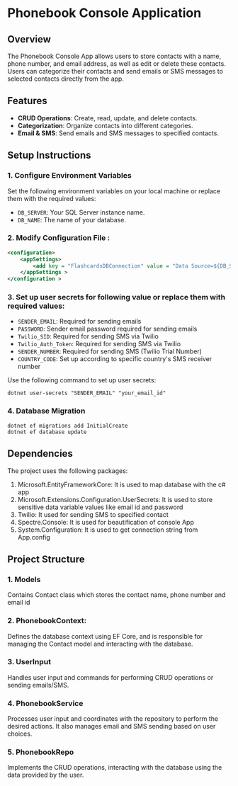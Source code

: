 # Phonebook Console Application

## Overview
The Phonebook Console App allows users to store contacts with a name, phone number, and email address, as well as edit or delete these contacts. Users can categorize their contacts and send emails or SMS messages to selected contacts directly from the app.

## Features
- **CRUD Operations**: Create, read, update, and delete contacts.
- **Categorization**: Organize contacts into different categories.
- **Email & SMS**: Send emails and SMS messages to specified contacts.

## Setup Instructions

### 1. Configure Environment Variables
Set the following environment variables on your local machine or replace them with the required values:
- `DB_SERVER`: Your SQL Server instance name.
- `DB_NAME`: The name of your database.

### 2. Modify Configuration File :
   ```xml
   <configuration>
       <appSettings>
           <add key = "FlashcardsDBConnection" value = "Data Source=${DB_SERVER};Initial Catalog=${DB_NAME};Integrated Security=True;" />
       </appSettings >
   </configuration >
   ```

### 3. Set up user secrets for following value or replace them with required values:
   - `SENDER_EMAIL`: Required for sending emails
   - `PASSWORD`: Sender email password required for sending emails
   - `Twilio_SID`: Required for sending SMS via Twilio
   - `Twilio_Auth_Token`: Required for sending SMS via Twilio
   - `SENDER_NUMBER`: Required for sending SMS (Twilio Trial Number)
   - `COUNTRY_CODE`: Set up according to specific country's SMS receiver number

   Use the following command to set up user secrets:
   ```
   dotnet user-secrets "SENDER_EMAIL" "your_email_id"
   ```
   
### 4. Database Migration
   ```
   dotnet ef migrations add InitialCreate
   dotnet ef database update
   ```
     
## Dependencies
The project uses the following packages:
1. Microsoft.EntityFrameworkCore: It is used to map database with the c# app
2. Microsoft.Extensions.Configuration.UserSecrets: It is used to store sensitive data variable values like email id and password
3. Twilio: It used for sending SMS to specified contact
4. Spectre.Console: It is used for beautification of console App
5. System.Configuration: It is used to get connection string from App.config

## Project Structure
### 1. Models
   Contains Contact class which stores the contact name, phone number and email id

### 2. PhonebookContext:
   Defines the database context using EF Core, and is responsible for managing the Contact model and interacting with the database.

### 3. UserInput
   Handles user input and commands for performing CRUD operations or sending emails/SMS.

### 4. PhonebookService
   Processes user input and coordinates with the repository to perform the desired actions. It also manages email and SMS sending based on user choices.

### 5. PhonebookRepo
   Implements the CRUD operations, interacting with the database using the data provided by the user.

